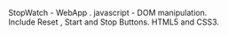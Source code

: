 StopWatch - 
WebApp . 
javascript - 
DOM manipulation.  
Include Reset ,
Start and Stop Buttons. 
HTML5 and CSS3. 
